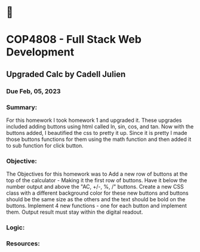 # :wave:
# COP4808 - Full Stack Web Development
## Upgraded Calc by Cadell Julien
### Due Feb, 05, 2023

### Summary:
For this homework I took homework 1 and upgraded it. These upgrades included adding buttons using html called ln, sin, cos, and tan. Now with the buttons added, I beautified  the css to pretty it up. Since it is pretty I made those buttons functions for them using the math function and then added it to sub function for click button.

### Objective:
The Objectives for this homework was to Add a new row of buttons at the top of the calculator - Making it the first row of buttons. Have it below the number output and above the "AC, +/-, %, /" buttons.
Create a new CSS class with a different background color for these new buttons and buttons should be the same size as the others and the text should be bold on the buttons. Implement 4 new functions - one for each button and implement them. Output result must stay within the digital readout. 

### Logic:

### Resources:
